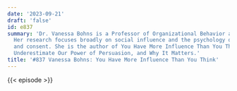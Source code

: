 ```yaml
---
date: '2023-09-21'
draft: 'false'
id: e837
summary: 'Dr. Vanessa Bohns is a Professor of Organizational Behavior at Cornell University.
  Her research focuses broadly on social influence and the psychology of compliance
  and consent. She is the author of You Have More Influence Than You Think: How We
  Underestimate Our Power of Persuasion, and Why It Matters.'
title: '#837 Vanessa Bohns: You Have More Influence Than You Think'
---
```

{{< episode >}}
